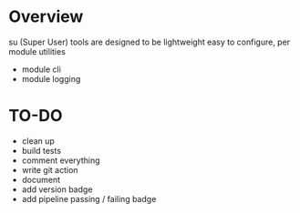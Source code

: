 # Overview
su (Super User) tools are designed to be lightweight easy to configure, per module utilities

* module cli
* module logging

# TO-DO
* clean up
* build tests
* comment everything
* write git action
* document
* add version badge
* add pipeline passing / failing badge